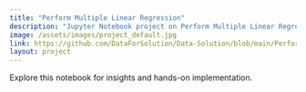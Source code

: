 ```yaml
---
title: "Perform Multiple Linear Regression"
description: "Jupyter Notebook project on Perform Multiple Linear Regression."
image: /assets/images/project_default.jpg
link: https://github.com/DataForSolution/Data-Solution/blob/main/Perform%20multiple%20linear%20regression.ipynb
layout: project
---
```


Explore this notebook for insights and hands-on implementation.
